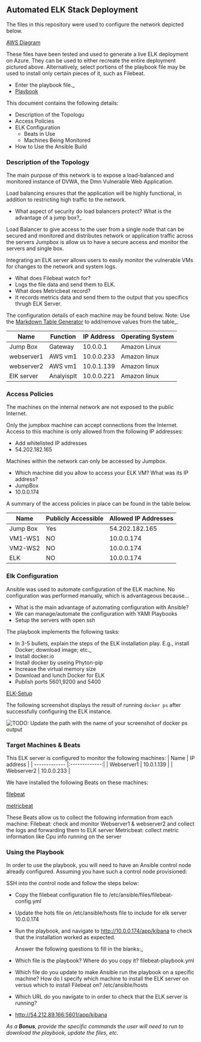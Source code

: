 ## Automated ELK Stack Deployment

The files in this repository were used to configure the network depicted below.

[AWS Diagram](https://github.com/aramejan/sweetlime/blob/b086d36e96a54a18a02c82d913007641c74fa059/Diagram0211.PNG) 

These files have been tested and used to generate a live ELK deployment on Azure. They can be used to either recreate the entire deployment pictured above. Alternatively, select portions of the playbook file may be used to install only certain pieces of it, such as Filebeat.

  - Enter the playbook file._
  - [Playbook](https://github.com/aramejan/sweetlime/blob/fb3f7c9866a8227ee0c4c10e1502362d3e7fc954/apache-playbook)
    

This document contains the following details:
- Description of the Topologu
- Access Policies
- ELK Configuration
  - Beats in Use
  - Machines Being Monitored
- How to Use the Ansible Build


### Description of the Topology

The main purpose of this network is to expose a load-balanced and monitored instance of DVWA, the Dmn Vulnerable Web Application.

Load balancing ensures that the application will be highly functional, in addition to restricting high traffic to the network.
- What aspect of security do load balancers protect? What is the advantage of a jump box?_

Load Balancer to give access to the user from a single node that can be secured and monitored and distributes network or application traffic across the servers
Jumpbox is allow us to have a secure access and monitor the servers and single box.  

Integrating an ELK server allows users to easily monitor the vulnerable VMs for changes to the network and system logs.
- What does Filebeat watch for?
- Logs the file data and send them to ELK.
- What does Metricbeat record?
- It records metrics data and send them to the output that you specifics thrugh ELK Server.


The configuration details of each machine may be found below.
Note: Use the [Markdown Table Generator](http://www.tablesgenerator.com/markdown_tables) to add/remove values from the table_.

| Name     | Function | IP Address | Operating System |
|----------|----------|------------|------------------|
| Jump Box | Gateway  | 10.0.0.1   | Amazon Linux     |
|webserver1| AWS vm1  | 10.0.0.233 | Amazon linux     |                  
|webserver2| AWS vm1  | 10.0.1.139 | Amazon linux     |                  
|ElK server|Analyisplt| 10.0.0.221 | Amazon linux     |                                 

### Access Policies

The machines on the internal network are not exposed to the public Internet. 

Only the jumpbox machine can accept connections from the Internet. Access to this machine is only allowed from the following IP addresses:
-  Add whitelisted IP addresses
-   54.202.182.165

Machines within the network can only be accessed by Jumpbox.
-  Which machine did you allow to access your ELK VM? What was its IP address?
- JumpBox
-  10.0.0.174

A summary of the access policies in place can be found in the table below.

| Name     | Publicly Accessible | Allowed IP Addresses |
|----------|---------------------|----------------------|
| Jump Box | Yes                 | 54.202.182.165       |
| VM1-WS1  | NO                  |    10.0.0.174        |
| VM2-WS2  | NO                  |    10.0.0.174        |
| ELK      | NO                  |    10.0.0.174        |

### Elk Configuration

Ansible was used to automate configuration of the ELK machine. No configuration was performed manually, which is advantageous because...
-  What is the main advantage of automating configuration with Ansible?
-  We can manage/automate the configuration with YAMl Playbooks
-  Setup the servers with open ssh 

The playbook implements the following tasks:
- In 3-5 bullets, explain the steps of the ELK installation play. E.g., install Docker; download image; etc._
- Install docker.io
- Install docker by useing Phyton-pip 
- Increase the virtual memory size 
- Download and lunch Docker for ELK 
- Publish ports 5601,9200 and 5400 

[ELK-Setup](https://github.com/aramejan/sweetlime/blob/main/ELK-Setup)

The following screenshot displays the result of running `docker ps` after successfully configuring the ELK instance.

![TODO: Update the path with the name of your screenshot of docker ps output](Images/docker_ps_output.png)

### Target Machines & Beats
This ELK server is configured to monitor the following machines:
| Name          | IP address    | 
| ------------- |:-------------:| 
| Webserver1    | 10.0.1.139    |
| Webserver2    | 10.0.0.233    |  
 

We have installed the following Beats on these machines:

[filebeat](https://github.com/aramejan/sweetlime/blob/main/filebeat)

[metricbeat](https://github.com/aramejan/sweetlime/blob/main/metricbeat)

These Beats allow us to collect the following information from each machine:
Filebeat: check and monitor Webserver1 & webserver2 and collect the logs and forwarding them to ELK server 
Metricbeat: collect metric information like Cpu info running on the server 

### Using the Playbook
In order to use the playbook, you will need to have an Ansible control node already configured. Assuming you have such a control node provisioned: 

SSH into the control node and follow the steps below:
- Copy the filebeat configuration file to /etc/ansible/files/filebeat-config.yml
- Update the hots file on /etc/ansible/hosts file to include for elk server 10.0.0.174
- Run the playbook, and navigate to http://10.0.0.174/app/kibana to check that the installation worked as expected.

   Answer the following questions to fill in the blanks:_
- Which file is the playbook? Where do you copy it? filebeat-playbook.yml 
- Which file do you update to make Ansible run the playbook on a specific machine? How do I specify which machine to install the ELK server on versus which to install Filebeat on? /etc/ansible/hosts 
- Which URL do you navigate to in order to check that the ELK server is running?
- http://54.212.89.166:5601/app/kibana

_As a **Bonus**, provide the specific commands the user will need to run to download the playbook, update the files, etc._
